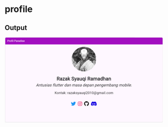 # profile
## Output
![profile](https://raw.githubusercontent.com/RazxSR/ujian_praktikum/refs/heads/main/gambar/output.png)
